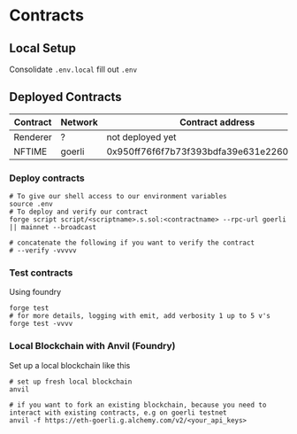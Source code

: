 # Contracts

## Local Setup

Consolidate ```.env.local``` fill out ```.env```

## Deployed Contracts

| Contract      | Network | Contract address |
| ------------- | ------- | ---------------- |
| Renderer    | ?       | not deployed yet |
| NFTIME | goerli      | 0x950ff76f6f7b73f393bdfa39e631e226007740db |

### Deploy contracts

```shell
# To give our shell access to our environment variables
source .env
# To deploy and verify our contract
forge script script/<scriptname>.s.sol:<contractname> --rpc-url goerli || mainnet --broadcast

# concatenate the following if you want to verify the contract
# --verify -vvvvv

```

### Test contracts

Using foundry

```shell
forge test
# for more details, logging with emit, add verbosity 1 up to 5 v's
forge test -vvvv
```

### Local Blockchain with Anvil (Foundry)

Set up a local blockchain like this

```shell
# set up fresh local blockchain
anvil

# if you want to fork an existing blockchain, because you need to interact with existing contracts, e.g on goerli testnet
anvil -f https://eth-goerli.g.alchemy.com/v2/<your_api_keys>
```
